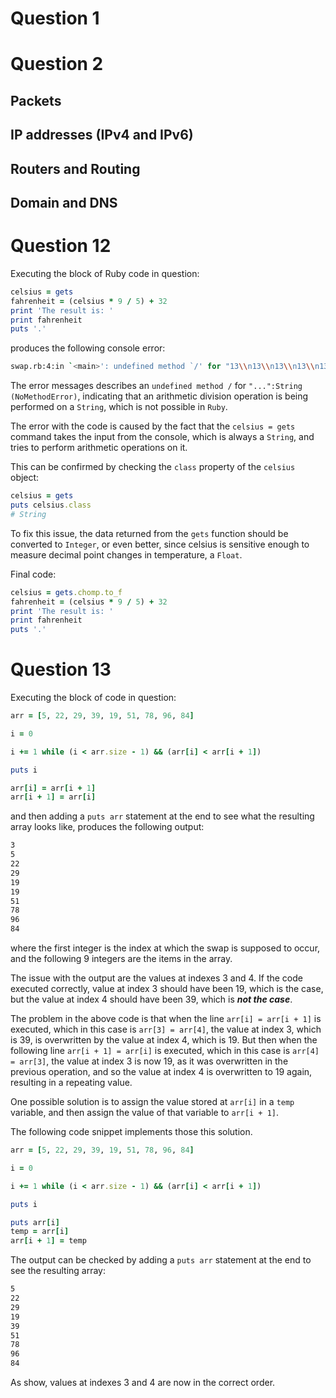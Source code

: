 # Question 1

# Question 2

## Packets

## IP addresses (IPv4 and IPv6)

## Routers and Routing

## Domain and DNS

# Question 12

Executing the block of Ruby code in question:

```ruby
celsius = gets
fahrenheit = (celsius * 9 / 5) + 32
print 'The result is: '
print fahrenheit
puts '.'
```

produces the following console error:

```bash
swap.rb:4:in `<main>': undefined method `/' for "13\\n13\\n13\\n13\\n13\\n13\\n13\\n13\\n13\\n":String (NoMethodError)
```

The error messages describes an `undefined method /` for `"...":String (NoMethodError)`, indicating that an arithmetic division operation is being performed on a `String`, which is not possible in `Ruby`.

The error with the code is caused by the fact that the `celsius = gets` command takes the input from the console, which is always a `String`, and tries to perform arithmetic operations on it.

This can be confirmed by checking the `class` property of the `celsius` object:

```ruby
celsius = gets
puts celsius.class
# String
```

To fix this issue, the data returned from the `gets` function should be converted to `Integer`, or even better, since celsius is sensitive enough to measure decimal point changes in temperature, a `Float`.

Final code:

```ruby
celsius = gets.chomp.to_f
fahrenheit = (celsius * 9 / 5) + 32
print 'The result is: '
print fahrenheit
puts '.'
```

# Question 13

Executing the block of code in question:

```ruby
arr = [5, 22, 29, 39, 19, 51, 78, 96, 84]

i = 0

i += 1 while (i < arr.size - 1) && (arr[i] < arr[i + 1])

puts i

arr[i] = arr[i + 1]
arr[i + 1] = arr[i]
```

and then adding a `puts arr` statement at the end to see what the resulting array looks like, produces the following output:

```bash
3
5
22
29
19
19
51
78
96
84
```

where the first integer is the index at which the swap is supposed to occur, and the following 9 integers are the items in the array.

The issue with the output are the values at indexes 3 and 4. If the code executed correctly, value at index 3 should have been 19, which is the case, but the value at index 4 should have been 39, which is _**not the case**_.

The problem in the above code is that when the line `arr[i] = arr[i + 1]` is executed, which in this case is `arr[3] = arr[4]`, the value at index 3, which is 39, is overwritten by the value at index 4, which is 19. But then when the following line `arr[i + 1] = arr[i]` is executed, which in this case is `arr[4] = arr[3]`, the value at index 3 is now 19, as it was overwritten in the previous operation, and so the value at index 4 is overwritten to 19 again, resulting in a repeating value.

One possible solution is to assign the value stored at `arr[i]` in a `temp` variable, and then assign the value of that variable to `arr[i + 1]`.

The following code snippet implements those this solution.

```ruby
arr = [5, 22, 29, 39, 19, 51, 78, 96, 84]

i = 0

i += 1 while (i < arr.size - 1) && (arr[i] < arr[i + 1])

puts i

puts arr[i]
temp = arr[i]
arr[i + 1] = temp
```

The output can be checked by adding a `puts arr` statement at the end to see the resulting array:

```bash
5
22
29
19
39
51
78
96
84
```

As show, values at indexes 3 and 4 are now in the correct order.
